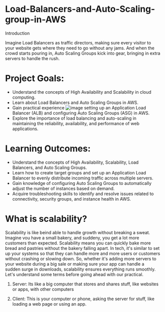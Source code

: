 # Load-Balancers-and-Auto-Scaling-group-in-AWS

Introduction

Imagine Load Balancers as traffic directors, making sure every visitor to your website gets where they need to go without any jams. And when the crowd starts pouring in, Auto Scaling Groups kick into gear, bringing in extra servers to handle the rush.

# Project Goals:

- Understand the concepts of High Availability and Scalability in cloud computing.
- Learn about Load Balancers and Auto Scaling Groups in AWS.
- Gain practical experience ![image](https://github.com/user-attachments/assets/34fc4ba4-e3e9-48bf-9386-5069258f7be9)
 setting up an Application Load Balancer (ALB) and configuring Auto Scaling Groups (ASG) in AWS.
- Explore the importance of load balancing and auto-scaling in maintaining the reliability, availability, and performance of web applications.

# Learning Outcomes:
- Understand the concepts of High Availability, Scalability, Load Balancers, and Auto Scaling Groups.
- Learn how to create target groups and set up an Application Load Balancer to evenly distribute incoming traffic across multiple servers.
- Gain knowledge of configuring Auto Scaling Groups to automatically adjust the number of instances based on demand.
- Acquire troubleshooting skills to identify and resolve issues related to connectivity, security groups, and instance health in AWS.

# What is scalability?

Scalability is like beind able to handle growth without breaking a sweat. Imagine vou have a small bakery, and suddeny, you get a lot more customers than expected. Scalability means you can
quickly bake more bread and pastries without the bakery falling apart. In tech, it's similar to set up your systems so that they can handle more and more users or customers without crashing or
slowing down. So, whether it's adding more servers to your website during a big sale or making sure your app can handle a sudden surge in downloads, scalability ensures everything runs smoothly.
Let's understand some terms before going ahead with our practical.

1. Server: Its like a big computer that stores and shares stuff, like websites or apps, with other computers
   
2. Client: This is your computer or phone, asking the server for stuff, like loading a web page or using an app.

